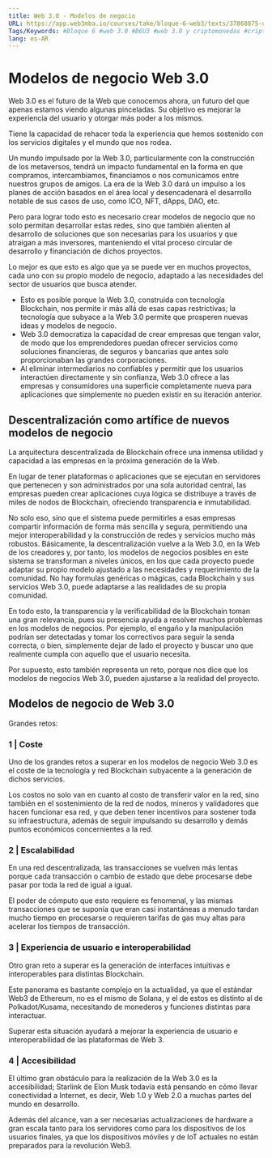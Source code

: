 ```yaml
---
title: Web 3.0 - Modelos de negocio
URL: https://app.web3mba.io/courses/take/bloque-6-web3/texts/37868875-u3-03-web-3-0-modelos-de-negocio
Tags/Keywords: #Bloque 6 #web 3.0 #B6U3 #web 3.0 y criptomonedas #criptomonedas #Modelos de negocio web 3 #Modelos de negocio
lang: es-AR
---
```

# Modelos de negocio Web 3.0
Web 3.0 es el futuro de la Web que conocemos ahora, un futuro del que apenas estamos viendo algunas pinceladas. Su objetivo es mejorar la experiencia del usuario y otorgar más poder a los mismos.

Tiene la capacidad de rehacer toda la experiencia que hemos sostenido con los servicios digitales y el mundo que nos rodea.

Un mundo impulsado por la Web 3.0, particularmente con la construcción de los metaversos, tendrá un impacto fundamental en la forma en que compramos, intercambiamos, financiamos o nos comunicamos entre nuestros grupos de amigos. La era de la Web 3.0 dará un impulso a los planes de acción basados en el área local y desencadenará el desarrollo notable de sus casos de uso, como ICO, NFT, dApps, DAO, etc.

Pero para lograr todo esto es necesario crear modelos de negocio que no solo permitan desarrollar estas redes, sino que también alienten al desarrollo de soluciones que son necesarias para los usuarios y que atraigan a más inversores, manteniendo el vital proceso circular de desarrollo y financiación de dichos proyectos. 

Lo mejor es que esto es algo que ya se puede ver en muchos proyectos, cada uno con su propio modelo de negocio, adaptado a las necesidades del sector de usuarios que busca atender. 
- Esto es posible porque la Web 3.0, construida con tecnología Blockchain, nos permite ir más allá de esas capas restrictivas; la tecnología que subyace a la Web 3.0 permite que prosperen nuevas ideas y modelos de negocio. 
- Web 3.0 democratiza la capacidad de crear empresas que tengan valor, de modo que los emprendedores puedan ofrecer servicios como soluciones financieras, de seguros y bancarias que antes solo proporcionaban las grandes corporaciones. 
- Al eliminar intermediarios no confiables y permitir que los usuarios interactúen directamente y sin confianza, Web 3.0 ofrece a las empresas y consumidores una superficie completamente nueva para aplicaciones que simplemente no pueden existir en su iteración anterior.

## Descentralización como artífice de nuevos modelos de negocio
La arquitectura descentralizada de Blockchain ofrece una inmensa utilidad y capacidad a las empresas en la próxima generación de la Web.

En lugar de tener plataformas o aplicaciones que se ejecutan en servidores que pertenecen y son administrados por una sola autoridad central, las empresas pueden crear aplicaciones cuya lógica se distribuye a través de miles de nodos de Blockchain, ofreciendo transparencia e inmutabilidad.

No solo eso, sino que el sistema puede permitirles a esas empresas compartir información de forma más sencilla y segura, permitiendo una mejor interoperabilidad y la construcción de redes y servicios mucho más robustos. Básicamente, la descentralización vuelve a la Web 3.0, en la Web de los creadores y, por tanto, los modelos de negocios posibles en este sistema se transforman a niveles únicos, en los que cada proyecto puede adaptar su propio modelo ajustado a las necesidades y requerimiento de la comunidad. No hay formulas genéricas o mágicas, cada Blockchain y sus servicios Web 3.0, puede adaptarse a las realidades de su propia comunidad. 

En todo esto, la transparencia y la verificabilidad de la Blockchain toman una gran relevancia, pues su presencia ayuda a resolver muchos problemas en los modelos de negocios. Por ejemplo, el engaño y la manipulación podrían ser detectadas y tomar los correctivos para seguir la senda correcta, o bien, simplemente dejar de lado el proyecto y buscar uno que realmente cumpla con aquello que el usuario necesita. 

Por supuesto, esto también representa un reto, porque nos dice que los modelos de negocios Web 3.0, pueden ajustarse a la realidad del proyecto.

## Modelos de negocio de Web 3.0  
Grandes retos:

### 1 | Coste
Uno de los grandes retos a superar en los modelos de negocio Web 3.0 es el coste de la tecnología y red Blockchain subyacente a la generación de dichos servicios. 

Los costos no solo van en cuanto al costo de transferir valor en la red, sino también en el sostenimiento de la red de nodos, mineros y validadores que hacen funcionar esa red, y que deben tener incentivos para sostener toda su infraestructura, además de seguir impulsando su desarrollo y demás puntos económicos concernientes a la red.  

### 2 | Escalabilidad
En una red descentralizada, las transacciones se vuelven más lentas porque cada transacción o cambio de estado que debe procesarse debe pasar por toda la red de igual a igual. 

El poder de cómputo que esto requiere es fenomenal, y las mismas transacciones que se suponía que eran casi instantáneas a menudo tardan mucho tiempo en procesarse o requieren tarifas de gas muy altas para acelerar los tiempos de transacción. 

### 3 | Experiencia de usuario e interoperabilidad
Otro gran reto a superar es la generación de interfaces intuitivas e interoperables para distintas Blockchain. 

Este panorama es bastante complejo en la actualidad, ya que el estándar Web3 de Ethereum, no es el mismo de Solana, y el de estos es distinto al de Polkadot/Kusama, necesitando de monederos y funciones distintas para interactuar. 

Superar esta situación ayudará a mejorar la experiencia de usuario e interoperabilidad de las plataformas de Web 3. 

### 4 | Accesibilidad
El último gran obstáculo para la realización de la Web 3.0 es la accesibilidad; Starlink de Elon Musk todavía está pensando en cómo llevar conectividad a Internet, es decir, Web 1.0 y Web 2.0 a muchas partes del mundo en desarrollo. 

Además del alcance, van a ser necesarias actualizaciones de hardware a gran escala tanto para los servidores como para los dispositivos de los usuarios finales, ya que los dispositivos móviles y de IoT actuales no están preparados para la revolución Web3.